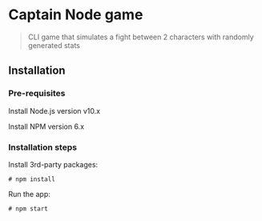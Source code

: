 # Captain Node game

> CLI game that simulates a fight between 2 characters with randomly generated stats

## Installation

### Pre-requisites

Install Node.js version v10.x

Install NPM version 6.x

### Installation steps

Install 3rd-party packages:

    # npm install
    
Run the app:

    # npm start
